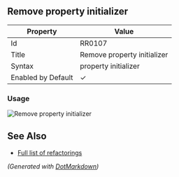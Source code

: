 ## Remove property initializer

| Property           | Value                       |
| ------------------ | --------------------------- |
| Id                 | RR0107                      |
| Title              | Remove property initializer |
| Syntax             | property initializer        |
| Enabled by Default | &#x2713;                    |

### Usage

![Remove property initializer](../../images/refactorings/RemovePropertyInitializer.png)

## See Also

* [Full list of refactorings](Refactorings.md)


*\(Generated with [DotMarkdown](http://github.com/JosefPihrt/DotMarkdown)\)*